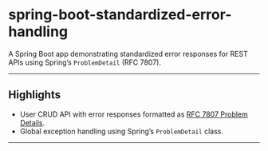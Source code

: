 # spring-boot-standardized-error-handling

A Spring Boot app demonstrating standardized error responses for REST APIs using Spring’s `ProblemDetail` (RFC 7807).

---

## Highlights

- User CRUD API with error responses formatted as [RFC 7807 Problem Details](https://datatracker.ietf.org/doc/html/rfc7807).
- Global exception handling using Spring’s `ProblemDetail` class.

---

